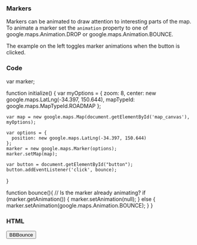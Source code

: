 ### Markers

Markers can be animated to draw attention to interesting parts of the map. To animate a marker set the `animation` property to one of google.maps.Animation.DROP or google.maps.Animation.BOUNCE.

The example on the left toggles marker animations when the button is clicked.

### Code
var marker;

function initialize() {
    var myOptions = {
      zoom: 8,
      center: new google.maps.LatLng(-34.397, 150.644),
      mapTypeId: google.maps.MapTypeId.ROADMAP
    };

    var map = new google.maps.Map(document.getElementById('map_canvas'), myOptions);

    var options = {
      position: new google.maps.LatLng(-34.397, 150.644)
    };
    marker = new google.maps.Marker(options);
    marker.setMap(map);

    var button = document.getElementById("button");
    button.addEventListener('click', bounce);
}

function bounce(){
  // Is the marker already animating?
  if (marker.getAnimation()) {
    marker.setAnimation(null);
  } else {
    marker.setAnimation(google.maps.Animation.BOUNCE);
  }
}

### HTML
<input type="button" id="button" value="BBBounce"/>
<div id="map_canvas" height="100%"></div>
